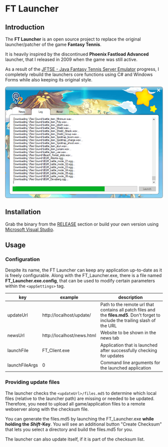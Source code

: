# FT Launcher

## Introduction

The **FT Launcher** is an open source project to replace the original launcher/patcher of the game **Fantasy Tennis**.

It is heavily inspired by the discontinued **Phoenix Fastload Advanced** launcher, that I released in 2009 when the game was still active.

As a result of the [JFTSE - Java Fantasy Tennis Server Emulator](https://github.com/sstokic-tgm/JFTSE) progress, I completely rebuild the launchers core functions using C# and Windows Forms while also keeping its original style.

![FT Launcher Screenshot](misc/launcher-screenshot.png)

## Installation

Grab the binary from the [RELEASE](/releases/latest) section or build your own version using [Microsoft Visual Studio](https://visualstudio.microsoft.com/).

## Usage

### Configuration

Despite its name, the FT Launcher can keep any application up-to-date as it is freely configurable. Along with the FT_Launcher.exe, there is a file named **FT_Launcher.exe.config**, that can be used to modify certain parameters within the `<appSettings>` tag.

| key            | example                    | description                                                                                                                       |
|----------------|----------------------------|-----------------------------------------------------------------------------------------------------------------------------------|
| updateUrl      | http://localhost/update/   | Path to the remote url that contains all patch files and the **files.md5**. Don't forget to include the trailing slash of the URL |
| newsUrl        | http://localhost/news.html | Website to be shown in the news tab                                                                                               |
| launchFile     | FT_Client.exe              | Application that is launched after successfully checking for updates                                                              |
| launchFileArgs | 0                          | Command line arguments for the launched application                                                                               |

### Providing update files

The launcher checks the `<updateUrl>/files.md5` to determine which local files (relative to the launcher path) are missing or needed to be updated. Therefore, you need to upload all game/application files to a remote webserver along with the checksum file.

You can generate the files.md5 by launching the FT_Launcher.exe **while holding the *Shift*-Key**. You will see an additional button "Create Checksum" that lets you select a directory and build the files.md5 for you.

The launcher can also update itself, if it is part of the checksum list.